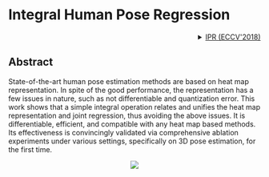 # Integral Human Pose Regression

<!-- [ALGORITHM] -->

<details>
<summary align="right"><a href="https://arxiv.org/abs/1711.08229">IPR (ECCV'2018)</a></summary>

```bibtex
@InProceedings{10.1007/978-3-030-01231-1_33,
author={Sun, Xiao and Xiao, Bin and Wei, Fangyin and Liang, Shuang and Wei, Yichen},
title={Integral Human Pose Regression},
booktitle="Computer Vision -- ECCV 2018",
year="2018",
pages="536--553",
```

</details>

## Abstract

<!-- [ABSTRACT] -->

State-of-the-art human pose estimation methods are based on heat map representation. In spite of the good performance, the representation has a few issues in nature, such as not differentiable and quantization error. This work shows that a simple integral operation relates and unifies the heat map representation and joint regression, thus avoiding the above issues. It is differentiable, efficient, and compatible with any heat map based methods. Its effectiveness is convincingly validated via comprehensive ablation experiments under various settings, specifically on 3D pose estimation, for the first time.

<!-- [IMAGE] -->

<div align=center>
<img src="https://user-images.githubusercontent.com/13503330/189809459-026c7a9b-2260-4676-bc64-de92ce8784ce.png">
</div>
